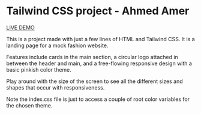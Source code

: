 # Tailwind CSS project - Ahmed Amer

[LIVE DEMO](https://pshi-fashion.netlify.app/)

This is a project made with just a few lines of HTML and Tailwind CSS. It is a landing page for a mock fashion website.

Features include cards in the main section, a circular logo attached in between the header and main, and a free-flowing responsive design with a basic pinkish color theme.

Play around with the size of the screen to see all the different sizes and shapes that occur with responsiveness.

Note the index.css file is just to access a couple of root color variables for the chosen theme.
